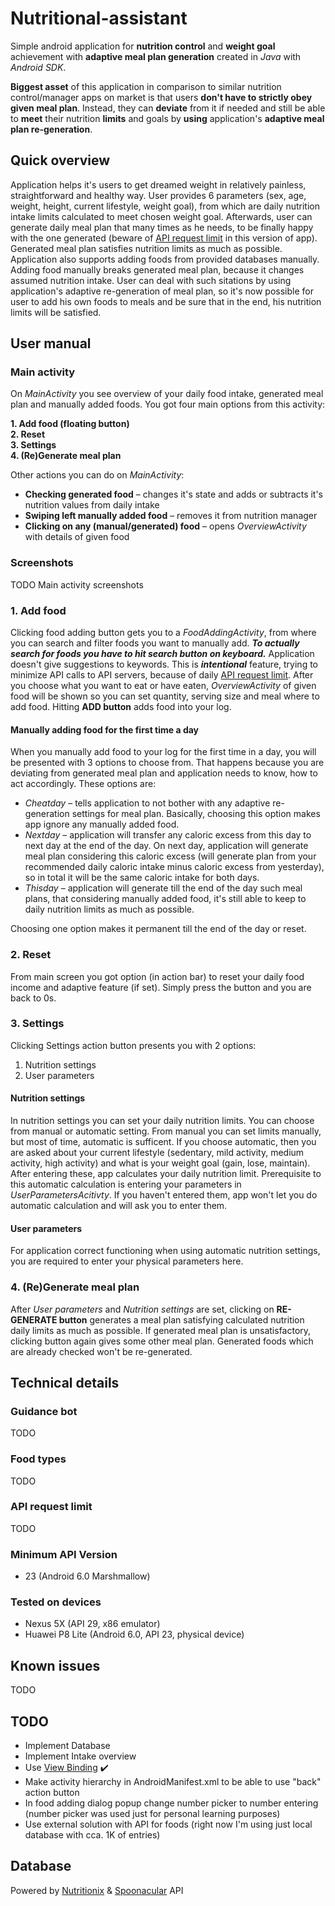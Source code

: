 # Nutritional-assistant
Simple android application for __nutrition control__ and __weight goal__ achievement with __adaptive meal plan generation__ created in _Java_ with _Android SDK_.

__Biggest asset__ of this application in comparison to similar nutrition control/manager apps on market is that users __don't have to strictly obey given meal plan__. Instead, they can __deviate__ from it if needed and still be able to __meet__ their nutrition __limits__ and goals by __using__ application's __adaptive meal plan re-generation__.

## Quick overview
Application helps it's users to get dreamed weight in relatively painless, straightforward and healthy way. User provides 6 parameters (sex, age, weight, height, current lifestyle, weight goal), from which are daily nutrition intake limits calculated to meet chosen weight goal. Afterwards, user can generate daily meal plan that many times as he needs, to be finally happy with the one generated (beware of [API request limit](#api-request-limit) in this version of app). Generated meal plan satisfies nutrition limits as much as possible. Application also supports adding foods from provided databases manually. Adding food manually breaks generated meal plan, because it changes assumed nutrition intake. User can deal with such sitations by using application's adaptive re-generation of meal plan, so it's now possible for user to add his own foods to meals and be sure that in the end, his nutrition limits will be satisfied.

## User manual

### Main activity
On _MainActivity_ you see overview of your daily food intake, generated meal plan and manually added foods. You got four main options from this activity:

__1. Add food (floating button)__  
__2. Reset__  
__3. Settings__  
__4. (Re)Generate meal plan__

Other actions you can do on _MainActivity_:
* __Checking generated food__ – changes it's state and adds or subtracts it's nutrition values from daily intake
* __Swiping left manually added food__ – removes it from nutrition manager
* __Clicking on any (manual/generated) food__ – opens _OverviewActivity_ with details of given food

### Screenshots
TODO Main activity screenshots

### 1. Add food
Clicking food adding button gets you to a _FoodAddingActivity_, from where you can search and filter foods you want to manually add. ***To actually search for foods you have to hit search button on keyboard.*** Application doesn't give suggestions to keywords. This is ___intentional___ feature, trying to minimize API calls to API servers, because of daily [API request limit](#api-request-limit).
After you choose what you want to eat or have eaten, _OverviewActivity_ of given food will be shown so you can set quantity, serving size and meal where to add food. Hitting __ADD button__ adds food into your log.

#### Manually adding food for the first time a day
When you manually add food to your log for the first time in a day, you will be presented with 3 options to choose from. That happens because you are deviating from generated meal plan and application needs to know, how to act accordingly. These options are:
* _Cheatday_ – tells application to not bother with any adaptive re-generation settings for meal plan. Basically, choosing this option makes app ignore any manually added food.
* _Nextday_ – application will transfer any caloric excess from this day to next day at the end of the day. On next day, application will generate meal plan considering this caloric excess (will generate plan from your recommended daily caloric intake minus caloric excess from yesterday), so in total it will be the same caloric intake for both days.
* _Thisday_ – application will generate till the end of the day such meal plans, that considering manually added food, it's still able to keep to daily nutrition limits as much as possible.

Choosing one option makes it permanent till the end of the day or reset.

### 2. Reset
From main screen you got option (in action bar) to reset your daily food income and adaptive feature (if set). Simply press the button and you are back to 0s.

### 3. Settings
Clicking Settings action button presents you with 2 options:

1. Nutrition settings
2. User parameters

#### Nutrition settings
In nutrition settings you can set your daily nutrition limits. You can choose from manual or automatic setting.
From manual you can set limits manually, but most of time, automatic is sufficent. If you choose automatic, then you are asked about your current lifestyle
(sedentary, mild activity, medium activity, high activity) and what is your weight goal (gain, lose, maintain). After entering these, app calculates your daily nutrition limit.
Prerequisite to this automatic calculation is entering your parameters in _UserParametersAcitivty_. If you haven't entered them, app won't let you do automatic calculation
and will ask you to enter them.

#### User parameters
For application correct functioning when using automatic nutrition settings, you are required to enter your physical parameters here.

### 4. (Re)Generate meal plan
After _User parameters_ and _Nutrition settings_ are set, clicking on __RE-GENERATE button__ generates a meal plan satisfying calculated nutrition daily limits as much as possible. If generated meal plan is unsatisfactory, clicking button again gives some other meal plan. Generated foods which are already checked won't be re-generated.

## Technical details

### Guidance bot
TODO

### Food types
TODO

### API request limit
TODO

### Minimum API Version
* 23 (Android 6.0 Marshmallow)

### Tested on devices
* Nexus 5X (API 29, x86 emulator)
* Huawei P8 Lite (Android 6.0, API 23, physical device)

## Known issues
TODO

## TODO
* Implement Database
* Implement Intake overview
* Use [View Binding](https://developer.android.com/topic/libraries/view-binding) :heavy_check_mark:
* Make activity hierarchy in AndroidManifest.xml to be able to use "back" action button
* In food adding dialog popup change number picker to number entering (number picker was used just for personal learning purposes)
* Use external solution with API for foods (right now I'm using just local database with cca. 1K of entries)

## Database
Powered by [Nutritionix](https://www.nutritionix.com/business/api) & [Spoonacular](https://spoonacular.com/food-api) API
